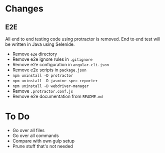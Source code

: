 # Changes
## E2E  
All end to end testing code using protractor is removed. End to end test will be written in Java using Selenide.
- Remove `e2e` directory
- Remove e2e ignore rules in `.gitignore`
- Remove e2e configuration in `angular-cli.json`
- Remove e2e scripts in `package.json`
- `npm uninstall -D protractor`
- `npm uninstall -D jasmine-spec-reporter`
- `npm uninstall -D webdriver-manager`
- Remove `.protractor.conf.js`
- Remove e2e documentation from `README.md`

# To Do
- Go over all files
- Go over all commands
- Compare with own gulp setup
- Prune stuff that's not needed
